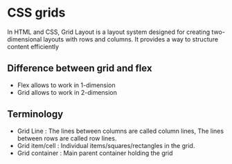 # CSS grids


In HTML and CSS, Grid Layout is a layout system designed for creating two-dimensional layouts with rows and columns. It provides a way to structure content efficiently

## Difference between grid and flex
- Flex allows to work in 1-dimension
- Grid allows to work in 2-dimension

## Terminology
- Grid Line : The lines between columns are called column lines, The lines between rows are called row lines.
- Grid item/cell : Individual items/squares/rectangles in the grid.
- Grid container : Main parent container holding the grid